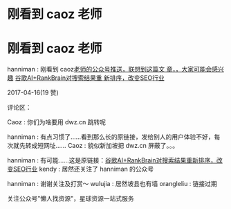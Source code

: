 # 刚看到 caoz 老师

# 刚看到 caoz 老师

hanniman : 刚看到 caoz[老师的公众号推送，联想到这篇文 章，，大家可能会感兴趣](http://dwz.cn/5Mdwbu) [谷歌](http://dwz.cn/5Mdwbu)[AI+RankBrain](http://dwz.cn/5Mdwbu)[对搜索结果重 新排序，改变](http://dwz.cn/5Mdwbu)[SEO](http://dwz.cn/5Mdwbu)[行业](http://dwz.cn/5Mdwbu)

2017-04-16(19 赞)

评论区：

Caoz : 你们为啥要用 dwz.cn 跳转呢

hanniman : 有点习惯了……看到那么长的原链接，发给别人的用户体验不好，每次就先转成短网址…… Caoz : 貌似新加坡把 dwz.cn 屏蔽了。。。

hanniman : 有可能……这是原链接：[谷歌](https://mp.weixin.qq.com/s?src=3&timestamp=1492339119&ver=1&signature=WZu9W3Qv3SQ6ASPJhSbxwqYAFEO%2AaSbXitgX5YL-MkDNCH9AdUGTqKkL1hbw%2A2zkfju8ymsvsmsgsKIB5ccjZ2xujeJ5yYDG6tBnYE5NUf73xMiNf5N-LiLAEVqfhI2jlevTReIWVg69YEngyXGwXpLZaoXBO74a6C1Ml%2A1m3TY%3D)[AI+RankBrain](https://mp.weixin.qq.com/s?src=3&timestamp=1492339119&ver=1&signature=WZu9W3Qv3SQ6ASPJhSbxwqYAFEO%2AaSbXitgX5YL-MkDNCH9AdUGTqKkL1hbw%2A2zkfju8ymsvsmsgsKIB5ccjZ2xujeJ5yYDG6tBnYE5NUf73xMiNf5N-LiLAEVqfhI2jlevTReIWVg69YEngyXGwXpLZaoXBO74a6C1Ml%2A1m3TY%3D)[对搜索结果重新排序，改变](https://mp.weixin.qq.com/s?src=3&timestamp=1492339119&ver=1&signature=WZu9W3Qv3SQ6ASPJhSbxwqYAFEO%2AaSbXitgX5YL-MkDNCH9AdUGTqKkL1hbw%2A2zkfju8ymsvsmsgsKIB5ccjZ2xujeJ5yYDG6tBnYE5NUf73xMiNf5N-LiLAEVqfhI2jlevTReIWVg69YEngyXGwXpLZaoXBO74a6C1Ml%2A1m3TY%3D)[SEO](https://mp.weixin.qq.com/s?src=3&timestamp=1492339119&ver=1&signature=WZu9W3Qv3SQ6ASPJhSbxwqYAFEO%2AaSbXitgX5YL-MkDNCH9AdUGTqKkL1hbw%2A2zkfju8ymsvsmsgsKIB5ccjZ2xujeJ5yYDG6tBnYE5NUf73xMiNf5N-LiLAEVqfhI2jlevTReIWVg69YEngyXGwXpLZaoXBO74a6C1Ml%2A1m3TY%3D)[行业](https://mp.weixin.qq.com/s?src=3&timestamp=1492339119&ver=1&signature=WZu9W3Qv3SQ6ASPJhSbxwqYAFEO%2AaSbXitgX5YL-MkDNCH9AdUGTqKkL1hbw%2A2zkfju8ymsvsmsgsKIB5ccjZ2xujeJ5yYDG6tBnYE5NUf73xMiNf5N-LiLAEVqfhI2jlevTReIWVg69YEngyXGwXpLZaoXBO74a6C1Ml%2A1m3TY%3D) kendy : 居然还关注了 hanniman 的公众号

hanniman : 谢谢关注及打赏～ wulujia : 居然坡县也有墙 orangleliu : 链接过期

关注公众号"懒人找资源"，星球资源一站式服务
